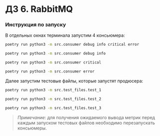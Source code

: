 # ДЗ 6. RabbitMQ
### Инструкция по запуску
В отдельных окнах терминала запустим 4
консьюмера:
```bash
poetry run python3 -m src.consumer debug info critical error
```
```bash
poetry run python3 -m src.consumer debug info
```
```bash
poetry run python3 -m src.consumer critical 
```
```bash
poetry run python3 -m src.consumer error
```
Далее запустим тестовые файлы, которые 
запустят продюсера:
```bash
poetry run python3 -m src.test_files.test_1
```
```bash
poetry run python3 -m src.test_files.test_2
```
```bash
poetry run python3 -m src.test_files.test_3
```
>*Примечание*: для получения ожидаемого 
> вывода метрик перед каждым запуском 
> тестовых файлов необходимо перезапускать 
> консьюмеры.